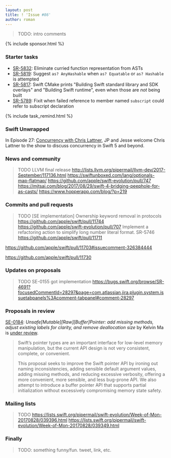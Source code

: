 ```yaml
---
layout: post
title: ! 'Issue #86'
author: roman
---
```


> TODO: intro comments

<!--excerpt-->

{% include sponsor.html %}

### Starter tasks

- [SR-5832](https://bugs.swift.org/browse/SR-5832): Eliminate curried function representation from ASTs
- [SR-5819](https://bugs.swift.org/browse/SR-5819): Suggest `as? AnyHashable` when `as? Equatable` or `as? Hashable` is attempted
- [SR-5817](https://bugs.swift.org/browse/SR-5817): Swift CMake prints "Building Swift standard library and SDK overlays" and "Building Swift runtime", even when those are *not* being built
- [SR-5789](https://bugs.swift.org/browse/SR-5789): Fixit when failed reference to member named `subscript` could refer to subscript declaration

{% include task_remind.html %}

### Swift Unwrapped

In Episode 27: [Concurrency with Chris Lattner](https://spec.fm/podcasts/swift-unwrapped/84323), JP and Jesse welcome Chris Lattner to the show to discuss concurrency in Swift 5 and beyond.

### News and community

> TODO
LLVM final release http://lists.llvm.org/pipermail/llvm-dev/2017-September/117136.html
https://swiftunboxed.com/lang/optionals-map-flatmap/
https://github.com/apple/swift-evolution/pull/747
https://mjtsai.com/blog/2017/08/29/swift-4-bridging-peephole-for-as-casts/
https://www.hopperapp.com/blog/?p=219

### Commits and pull requests

> TODO
[SE implementation] Ownership keyword removal in protocols https://github.com/apple/swift/pull/11744 https://github.com/apple/swift-evolution/pull/707
Implement a refactoring action to simplify long number literal format. SR-5746 https://github.com/apple/swift/pull/11711

https://github.com/apple/swift/pull/11703#issuecomment-326384444

https://github.com/apple/swift/pull/11730


### Updates on proposals

> TODO
SE-0155 got implementation https://bugs.swift.org/browse/SR-4691?focusedCommentId=28297&page=com.atlassian.jira.plugin.system.issuetabpanels%3Acomment-tabpanel#comment-28297


### Proposals in review

[SE-0184](https://github.com/apple/swift-evolution/blob/master/proposals/0184-unsafe-pointers-add-missing.md): *Unsafe[Mutable][Raw][Buffer]Pointer: add missing methods, adjust existing labels for clarity, and remove deallocation size* by Kelvin Ma is [under review](https://lists.swift.org/pipermail/swift-evolution-announce/2017-September/000401.html).

> Swift’s pointer types are an important interface for low-level memory manipulation, but the current API design is not very consistent, complete, or convenient.
>
> This proposal seeks to improve the Swift pointer API by ironing out naming inconsistencies, adding sensible default argument values, adding missing methods, and reducing excessive verbosity, offering a more convenient, more sensible, and less bug-prone API. We also attempt to introduce a buffer pointer API that supports partial initialization without excessively compromising memory state safety.

### Mailing lists

> TODO
https://lists.swift.org/pipermail/swift-evolution/Week-of-Mon-20170828/039396.html
https://lists.swift.org/pipermail/swift-evolution/Week-of-Mon-20170828/039349.html

### Finally

> TODO: something funny/fun. tweet, link, etc.
